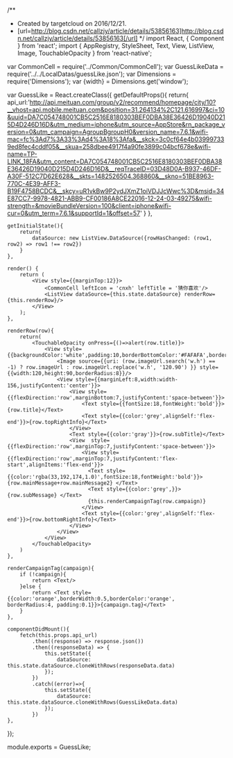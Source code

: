 

/**
 * Created by targetcloud on 2016/12/21.
 * [url=http://blog.csdn.net/callzjy/article/details/53856163]http://blog.csdn.net/callzjy/article/details/53856163[/url]
 */
import React, { Component } from 'react';
import {
    AppRegistry,
    StyleSheet,
    Text,
    View,
    ListView,
    Image,
    TouchableOpacity
} from 'react-native';
 
var CommonCell = require('../Common/CommonCell');
var GuessLikeData = require('../../LocalDatas/guessLike.json');
var Dimensions = require('Dimensions');
var {width} = Dimensions.get('window');
 
var GuessLike = React.createClass({
    getDefaultProps(){
        return{
            api_url:'http://api.meituan.com/group/v2/recommend/homepage/city/10?__vhost=api.mobile.meituan.com&position=31.264134%2C121.616997&ci=10&uuid=DA7C054748001CB5C2516E8180303BEF0DBA38E36426D19040D215D4D246D16D&utm_medium=iphone&utm_source=AppStore&rn_package_version=0&utm_campaign=AgroupBgroupH0&version_name=7.6.1&wifi-mac=fc%3Ad7%3A33%3Ad4%3A18%3Afa&__skck=3c0cf64e4b039997339ed8fec4cddf05&__skua=258dbee4917f4a90fe3899c04bcf678e&wifi-name=TP-LINK_18FA&utm_content=DA7C054748001CB5C2516E8180303BEF0DBA38E36426D19040D215D4D246D16D&__reqTraceID=03D48D0A-B937-46DF-A30F-512C7D62E628&__skts=1482526504.368860&__skno=51BE8963-770C-4E39-AFF3-B19F4758BCDC&__skcy=uR1vkBw9P2ydJXmZ1oiVDJJcWwc%3D&msid=34E87CC7-9978-4821-ABB9-CF00186A8CE22016-12-24-03-49275&wifi-strength=&movieBundleVersion=100&client=iphone&wifi-cur=0&utm_term=7.6.1&supportId=1&offset=57'
        }
    },
 
    getInitialState(){
        return{
            dataSource: new ListView.DataSource({rowHasChanged: (row1, row2) => row1 !== row2})
        }
    },
 
    render() {
        return (
            <View style={{marginTop:12}}>
                <CommonCell leftIcon = 'cnxh' leftTitle = '猜你喜欢'/>
                <ListView dataSource={this.state.dataSource} renderRow={this.renderRow}/>
            </View>
        );
    },
 
    renderRow(row){
        return(
            <TouchableOpacity onPress={()=>alert(row.title)}>
                <View style={{backgroundColor:'white',padding:10,borderBottomColor:'#FAFAFA',borderBottomWidth:0.1,flexDirection:'row'}}>
                    <Image source={{uri: (row.imageUrl.search('w.h') == -1) ? row.imageUrl : row.imageUrl.replace('w.h', '120.90') }} style={{width:120,height:90,borderRadius:8}}/>
                    <View style={{marginLeft:8,width:width-156,justifyContent:'center'}}>
                        <View style={{flexDirection:'row',marginBottom:7,justifyContent:'space-between'}}>
                            <Text style={{fontSize:18,fontWeight:'bold'}}>{row.title}</Text>
                            <Text style={{color:'grey',alignSelf:'flex-end'}}>{row.topRightInfo}</Text>
                        </View>
                        <Text style={{color:'gray'}}>{row.subTitle}</Text>
                        <View  style={{flexDirection:'row',marginTop:7,justifyContent:'space-between'}}>
                            <View style={{flexDirection:'row',marginTop:7,justifyContent:'flex-start',alignItems:'flex-end'}}>
                              <Text style={{color:'rgba(33,192,174,1.0)',fontSize:18,fontWeight:'bold'}}>{row.mainMessage+row.mainMessage2} </Text>
                              <Text style={{color:'grey',}}>{row.subMessage} </Text>
                              {this.renderCampaignTag(row.campaign)}
                            </View>
                            <Text style={{color:'grey',alignSelf:'flex-end'}}>{row.bottomRightInfo}</Text>
                        </View>
                    </View>
                </View>
            </TouchableOpacity>
        )
    },
 
    renderCampaignTag(campaign){
        if (!campaign){
            return <Text/>
        }else {
            return <Text style={{color:'orange',borderWidth:0.5,borderColor:'orange',  borderRadius:4, padding:0.1}}>{campaign.tag}</Text>
        }
    },
 
    componentDidMount(){
        fetch(this.props.api_url)
            .then((response) => response.json())
            .then((responseData) => {
                this.setState({
                    dataSource: this.state.dataSource.cloneWithRows(responseData.data)
                });
            })
            .catch((error)=>{
                this.setState({
                    dataSource: this.state.dataSource.cloneWithRows(GuessLikeData.data)
                });
            })
    },
});
 
module.exports = GuessLike;

